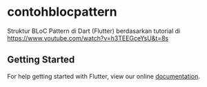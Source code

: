 # contohblocpattern

Struktur BLoC Pattern di Dart (Flutter)
berdasarkan tutorial di https://www.youtube.com/watch?v=h3TEEGceYsU&t=8s

## Getting Started

For help getting started with Flutter, view our online
[documentation](https://flutter.io/).

